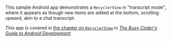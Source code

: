 This sample Android app demonstrates
a `RecyclerView` in "transcript mode", where it appears as though new items are added at the bottom, scrolling upward, akin to a chat transcript.

This app is covered in 
[the chapter on `RecyclerView`](https://commonsware.com/Android/previews/recyclerview)
in [*The Busy Coder's Guide to Android Development*](https://commonsware.com/Android/).

